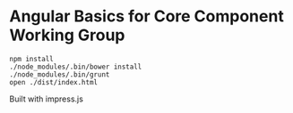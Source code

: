 Angular Basics for Core Component Working Group
===============================================
```
npm install
./node_modules/.bin/bower install
./node_modules/.bin/grunt
open ./dist/index.html
```

Built with impress.js
